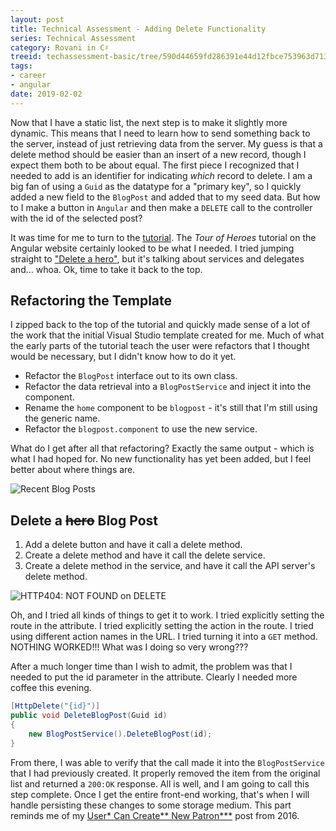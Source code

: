 ```yaml
---
layout: post
title: Technical Assessment - Adding Delete Functionality
series: Technical Assessment
category: Rovani in C♯
treeid: techassessment-basic/tree/590d44659fd286391e44d12fbce753963d71328a
tags:
- career
- angular
date: 2019-02-02
---
```


Now that I have a static list, the next step is to make it slightly more dynamic. This means that I need to learn how to send something back to the server, instead of just retrieving data from the server. My guess is that a delete method should be easier than an insert of a new record, though I expect them both to be about equal. The first piece I recognized that I needed to add is an identifier for indicating _which_ record to delete. I am a big fan of using a `Guid` as the datatype for a "primary key", so I quickly added a new field to the `BlogPost` and added that to my seed data. But how to I make a button in `Angular` and then make a `DELETE` call to the controller with the id of the selected post?

It was time for me to turn to the [tutorial](https://angular.io/tutorial). The _Tour of Heroes_ tutorial on the Angular website certainly looked to be what I needed. I tried jumping straight to ["Delete a hero"](https://angular.io/tutorial/toh-pt6#delete-a-hero), but it's talking about services and delegates and... whoa. Ok, time to take it back to the top.

## Refactoring the Template

I zipped back to the top of the tutorial and quickly made sense of a lot of the work that the initial Visual Studio template created for me. Much of what the early parts of the tutorial teach the user were refactors that I thought would be necessary, but I didn't know how to do it yet.

- Refactor the `BlogPost` interface out to its own class.
- Refactor the data retrieval into a `BlogPostService` and inject it into the component.
- Rename the `home` component to be `blogpost` - it's still that I'm still using the generic name.
- Refactor the `blogpost.component` to use the new service.

What do I get after all that refactoring? Exactly the same output - which is what I had hoped for. No new functionality has yet been added, but I feel better about where things are.

![Recent Blog Posts](/images/techass-recent-blog-posts.png)

## Delete a ~~hero~~ Blog Post

1. Add a delete button and have it call a delete method.
1. Create a delete method and have it call the delete service.
1. Create a delete method in the service, and have it call the API server's delete method.

![HTTP404: NOT FOUND on DELETE](/images/techass-404-delete.png)

Oh, and I tried all kinds of things to get it to work. I tried explicitly setting the route in the attribute. I tried explicitly setting the action in the route. I tried using different action names in the URL. I tried turning it into a `GET` method. NOTHING WORKED!!! What was I doing so very wrong???

After a much longer time than I wish to admit, the problem was that I needed to put the id parameter in the attribute. Clearly I needed more coffee this evening.

``` csharp
[HttpDelete("{id}")]
public void DeleteBlogPost(Guid id)
{
    new BlogPostService().DeleteBlogPost(id);
}
```

From there, I was able to verify that the call made it into the `BlogPostService` that I had previously created. It properly removed the item from the original list and returned a `200:OK` response. All is well, and I am going to call this step complete. Once I get the entire front-end working, that's when I will handle persisting these changes to some storage medium. This part reminds me of my [User* Can Create** New Patron***](/2016/2016-09-16-User-Can-Create-New-Patron) post from 2016.